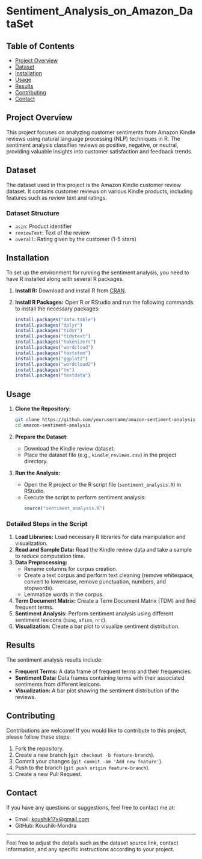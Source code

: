 # Sentiment_Analysis_on_Amazon_DataSet


## Table of Contents
- [Project Overview](#project-overview)
- [Dataset](#dataset)
- [Installation](#installation)
- [Usage](#usage)
- [Results](#results)
- [Contributing](#contributing)
- [Contact](#contact)

## Project Overview
This project focuses on analyzing customer sentiments from Amazon Kindle reviews using natural language processing (NLP) techniques in R. The sentiment analysis classifies reviews as positive, negative, or neutral, providing valuable insights into customer satisfaction and feedback trends.

## Dataset
The dataset used in this project is the Amazon Kindle customer review dataset. It contains customer reviews on various Kindle products, including features such as review text and ratings.

### Dataset Structure
- `asin`: Product identifier
- `reviewText`: Text of the review
- `overall`: Rating given by the customer (1-5 stars)

## Installation
To set up the environment for running the sentiment analysis, you need to have R installed along with several R packages.

1. **Install R:** Download and install R from [CRAN](https://cran.r-project.org/).

2. **Install R Packages:** Open R or RStudio and run the following commands to install the necessary packages:
    ```R
    install.packages("data.table")
    install.packages("dplyr")
    install.packages("tidyr")
    install.packages("tidytext")
    install.packages("tokenizers")
    install.packages("wordcloud")
    install.packages("textstem")
    install.packages("ggplot2")
    install.packages("wordcloud2")
    install.packages("tm")
    install.packages("textdata")
    ```

## Usage
1. **Clone the Repository:**
   ```bash
   git clone https://github.com/yourusername/amazon-sentiment-analysis.git
   cd amazon-sentiment-analysis
   ```

2. **Prepare the Dataset:**
   - Download the Kindle review dataset.
   - Place the dataset file (e.g., `kindle_reviews.csv`) in the project directory.

3. **Run the Analysis:**
   - Open the R project or the R script file (`sentiment_analysis.R`) in RStudio.
   - Execute the script to perform sentiment analysis:
     ```R
     source("sentiment_analysis.R")
     ```

### Detailed Steps in the Script
1. **Load Libraries:** Load necessary R libraries for data manipulation and visualization.
2. **Read and Sample Data:** Read the Kindle review data and take a sample to reduce computation time.
3. **Data Preprocessing:**
   - Rename columns for corpus creation.
   - Create a text corpus and perform text cleaning (remove whitespace, convert to lowercase, remove punctuation, numbers, and stopwords).
   - Lemmatize words in the corpus.
4. **Term Document Matrix:** Create a Term Document Matrix (TDM) and find frequent terms.
5. **Sentiment Analysis:** Perform sentiment analysis using different sentiment lexicons (`bing`, `afinn`, `nrc`).
6. **Visualization:** Create a bar plot to visualize sentiment distribution.

## Results
The sentiment analysis results include:
- **Frequent Terms:** A data frame of frequent terms and their frequencies.
- **Sentiment Data:** Data frames containing terms with their associated sentiments from different lexicons.
- **Visualization:** A bar plot showing the sentiment distribution of the reviews.

## Contributing
Contributions are welcome! If you would like to contribute to this project, please follow these steps:
1. Fork the repository.
2. Create a new branch (`git checkout -b feature-branch`).
3. Commit your changes (`git commit -am 'Add new feature'`).
4. Push to the branch (`git push origin feature-branch`).
5. Create a new Pull Request.


## Contact
If you have any questions or suggestions, feel free to contact me at:
- Email: koushik17x@gmail.com
- GitHub: Koushik-Mondra

---

Feel free to adjust the details such as the dataset source link, contact information, and any specific instructions according to your project.
